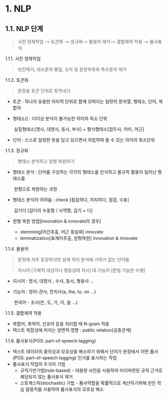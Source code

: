# 1. NLP

## 1.1. NLP 단계

> 사전 정제작업 -> 토큰화 -> 정규화-> 불용어 제거-> 결합제약 적용 -> 품사표식

1.1.1. 사전 정제작업

> 빈칸제거, 대소문자 통일, 숫자 및 문장부호와 특수문자 제거

1.1.2. 토큰화

> 문장을 토큰 단위로 토막내기

- 토큰 : 하나의 유용한 의미적 단위로 함께 모여지는 일련의 문자열, 형태소, 단어, 복합어

- 형태소() : 더이상 분석이 불가능한 의미의 최소 단위

  ​					실질형태소[명사, 대명사, 동사, 부사] + 형식형태소[접두사, 어미, 어근]

- 단어 : 스스로 일정한 뜻을 담고 있으면서 자립하여 쓸 수 있는 의미의 최소단위

1.1.3. 정규화

> 형태소 분석하고 원형 복원하기

- 형태소 분석 : 단어를 구성하는 각각의 형태소를 인식하고 불규칙 활용이 일어난 형태소를

  ​						원형으로 복원하는 과정

- 형태소 분석의 어려움 : check [점검하다, 저지하다, 점검, 수표]

  ​										감기다 [감다의 수동형 / 사역형, 감기 + 다]

- 원형 복원 방법[innovation & innovate의 경우]

  - stemming[어간추출, 어근 동일화] innovate
  - lemmatization[표제어추출, 원형복원] innovation & innovate

1.1.4. 불용어

> 문장에 자주 등장하지만 실제 의미 분석에 기여가 없는 단어들
>
> 지시어 [구체적 대상이나 행동상태 지시] 대 기능어 [문법 기능만 수행]

- 지시어 : 명사, 대명사 , 수사, 동사, 형용사 ...

- 기능어 : 영어-관사, 전치사(a, the, to, on ...)

  ​				한국어 - 조사(은, 도, 가, 이, 을 ...)

1.1.5. 결합제약 적용

- 복합어, 축약어, 신조어 등을 처리할 때 N-gram 적용
- 텍스트 복잡성에 미치는 양면적 영향 : public relation[공중관계]

1.1.6. 품사표식(POS: part-of-speech tagging)

- 텍스트 데이터의 중의성과 모호성을 해소하기 위해서 단어가 문장에서 어떤 품사(POS: part-of-speech tagging) 인가를 표시하는 작업
- 품사표식 작업의 두가지 기법
  - 규칙기반기법(rule-based) - 대용량 사전을 사용하여 미리마련된 규칙 근거로 해당되지 않는 품사표식 제거
  - 스토캐스틱(stochastic) 기법 - 품사역할을 확률적으로 계산하기위해 만든 학습 말뭉치를 사용하여 품사표식의 모호성 해소
  
    
